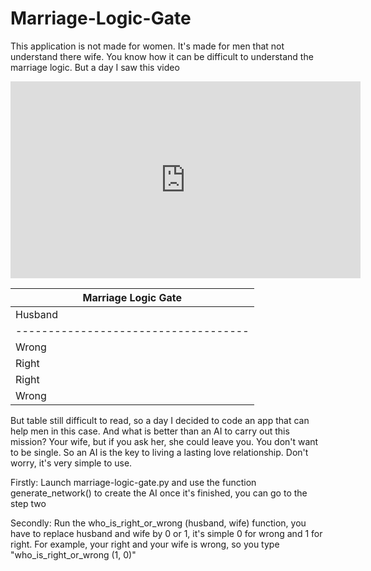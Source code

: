 # Marriage-Logic-Gate

This application is not made for women. It's made for men that not understand there wife.
You know how it can be difficult to understand the marriage logic. But a day I saw this video

<iframe width="560" height="315" src="https://www.youtube.com/embed/vQMpDizgv4I" title="YouTube video player" frameborder="0" allow="accelerometer; autoplay; clipboard-write; encrypted-media; gyroscope; picture-in-picture" allowfullscreen></iframe>


| Marriage Logic Gate                |
|------------------------------------|
|Husband |Wife    ||Result           | 
|------------------------------------|
|Wrong   |Right   ||Wife is right    |
|Right   |Right   ||Wife is right    |
|Right   |Wrong   ||Wife is right    |
|Wrong   |Wrong   ||husband is wrong |

But table still difficult to read, so a day I decided to code an app that can help men in this case.
And what is better than an AI to carry out this mission? Your wife, but if you ask her, she could leave you.
You don't want to be single. So an AI is the key to living a lasting love relationship.
Don't worry, it's very simple to use.

Firstly:
Launch marriage-logic-gate.py and use the function generate_network() to create the AI once it's finished, you can go to the step two

Secondly:
Run the who_is_right_or_wrong (husband, wife) function, you have to replace husband and wife by 0 or 1, it's simple 0 for wrong and 1 for right.
For example, your right and your wife is wrong, so you type "who_is_right_or_wrong (1, 0)"
